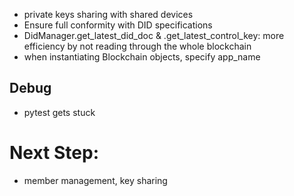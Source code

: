 - private keys sharing with shared devices
- Ensure full conformity with DID specifications
- DidManager.get_latest_did_doc & .get_latest_control_key: more efficiency by not reading through the whole blockchain
- when instantiating Blockchain objects, specify app_name

## Debug
- pytest gets stuck


# Next Step:
- member management, key sharing